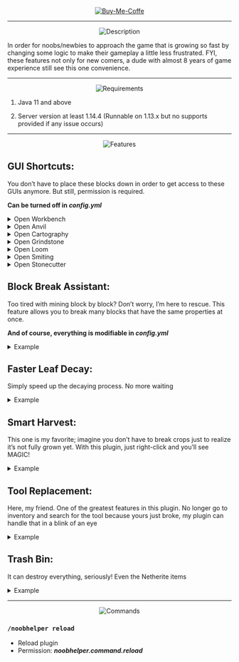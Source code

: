 <p align="center">
    <a href="https://paypal.me/TnKnightN">
      <img src="https://i.ibb.co/nrWwjZq/Buy-Me-Coffe.png" alt="Buy-Me-Coffe" border="0">
    </a>
</p>

---




<p align="center">
        <img src="https://i.ibb.co/cLN1RY5/Description.png" alt="Description" border="0">
</p>



In order for noobs/newbies to approach the game that is growing so fast by changing some logic to make their gameplay a little less frustrated. FYI, these features not only for new comers, a dude with almost 8 years of game experience still see this one convenience.

---



<p align="center">
    <img src="https://i.ibb.co/k5LkFDJ/Requirements.png" alt="Requirements" border="0">
</p>



1. Java 11 and above

2. Server version at least 1.14.4 (Runnable on 1.13.x but no supports provided if any issue occurs)

---



<p align="center">
    <img src="https://i.ibb.co/cvzNWNx/Features.png" alt="Features" border="0">
</p>



## GUI Shortcuts:

You don’t have to place these blocks down in order to get access to these GUIs anymore. But still, permission is required. 

**Can be turned off in *config.yml***

<details><summary> Open Workbench </summary>
   <img src="https://i.ibb.co/xMGkJMW/Workbench-Command.gif" alt="Workbench-Command" border="0">
</details>

<details><summary> Open Anvil </summary>
    <img src="https://i.ibb.co/R3pRmQq/Anvil-Command.gif" alt="Anvil-Command" border="0">
</details>

<details><summary> Open Cartography </summary>
    <img src="https://i.ibb.co/PNTX8Mn/Cartography-Command.gif" alt="Cartography-Command" border="0">
</details>

<details><summary> Open Grindstone </summary>
    <img src="https://i.ibb.co/5MWM431/Grindstone-Command.gif" alt="Grindstone-Command" border="0">
</details>

<details><summary> Open Loom </summary>
    <img src="https://i.ibb.co/mX9hpkH/Loom-Command.gif" alt="Loom-Command" border="0">
</details>

<details><summary> Open Smiting </summary>
    <img src="https://i.ibb.co/kQd6DKR/Smithing-Table-Command.gif" alt="Smithing-Table-Command" border="0">
</details>

<details><summary> Open Stonecutter </summary>
    <img src="https://i.ibb.co/nDd6wfp/Stonecutter-Command.gif" alt="Stonecutter-Command" border="0">
</details>





## Block Break Assistant:

Too tired with mining block by block? Don’t worry, I’m here to rescue. This feature allows you to break many blocks that have the same properties at once.

**And of course, everything is modifiable in *config.yml***

<details><summary> Example </summary>
    <img src="https://i.ibb.co/7QKjXTj/Block-Break-Assistant.gif" alt="Block-Break-Assistant" border="0">
</details>





## Faster Leaf Decay:

Simply speed up the decaying process. No more waiting

<details><summary> Example </summary>
    <img src="https://i.ibb.co/KDKcz4n/Faster-Leaf-Decay.gif" alt="Faster-Leaf-Decay" border="0">
</details>

 



## Smart Harvest:

This one is my favorite; imagine you don’t have to break crops just to realize it’s not fully grown yet. With this plugin, just right-click and you’ll see MAGIC!

<details><summary> Example </summary>
    <img src="https://i.ibb.co/W38g5hY/Smart-Harvest.gif" alt="Smart-Harvest" border="0">
</details>

 



## Tool Replacement:

Here, my friend. One of the greatest features in this plugin. No longer go to inventory and search for the tool because yours just broke, my plugin can handle that in a blink of an eye

<details><summary> Example </summary>
<img src="https://i.ibb.co/N7XWVtK/Tool-Replacement.gif" alt="Tool-Replacement" border="0"></details>





## Trash Bin:

It can destroy everything, seriously! Even the Netherite items

<details><summary> Example </summary>
  <img src="https://i.ibb.co/LJ3vCJX/Trash-Bin.gif" alt="Trash-Bin" border="0">
</details>

---



<p align="center">
    <img src="https://i.ibb.co/PTpHRyN/Commands.png" alt="Commands" border="0">
</p>



### `/noobhelper reload`

- Reload plugin
- Permission: **_noobhelper.command.reload_**


